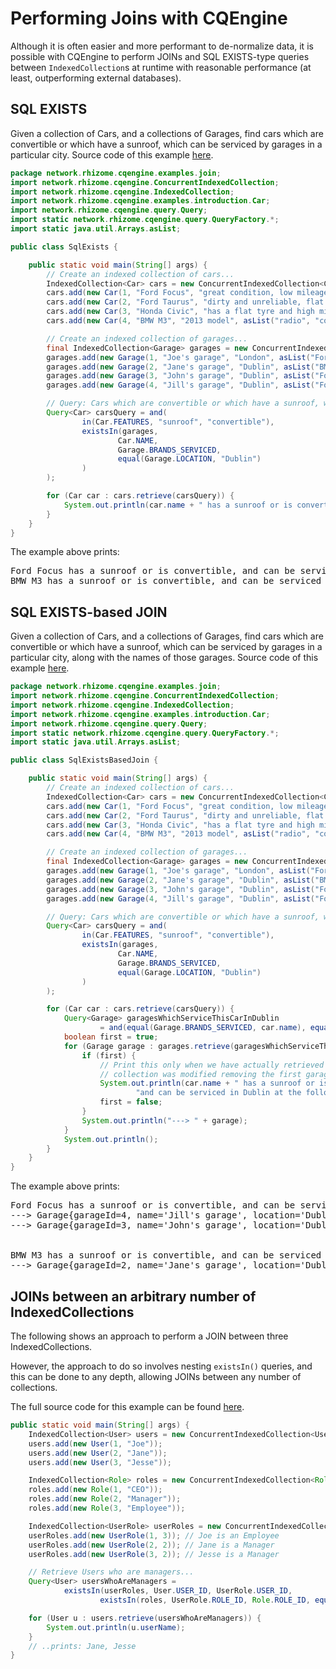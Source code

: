 # Performing Joins with CQEngine #

Although it is often easier and more performant to de-normalize data, it is possible with CQEngine to perform JOINs and SQL EXISTS-type queries between `IndexedCollection`s at runtime with reasonable performance (at least, outperforming external databases).



## SQL EXISTS ##
Given a collection of Cars, and a collections of Garages, find cars which are convertible or which have a sunroof, which can be serviced by garages in a particular city.
Source code of this example [here](../code/src/test/java/com/googlecode/cqengine/examples/join/SqlExists.java).

```java
package network.rhizome.cqengine.examples.join;
import network.rhizome.cqengine.ConcurrentIndexedCollection;
import network.rhizome.cqengine.IndexedCollection;
import network.rhizome.cqengine.examples.introduction.Car;
import network.rhizome.cqengine.query.Query;
import static network.rhizome.cqengine.query.QueryFactory.*;
import static java.util.Arrays.asList;

public class SqlExists {

    public static void main(String[] args) {
        // Create an indexed collection of cars...
        IndexedCollection<Car> cars = new ConcurrentIndexedCollection<Car>();
        cars.add(new Car(1, "Ford Focus", "great condition, low mileage", asList("spare tyre", "sunroof")));
        cars.add(new Car(2, "Ford Taurus", "dirty and unreliable, flat tyre", asList("spare tyre", "radio")));
        cars.add(new Car(3, "Honda Civic", "has a flat tyre and high mileage", asList("radio")));
        cars.add(new Car(4, "BMW M3", "2013 model", asList("radio", "convertible")));

        // Create an indexed collection of garages...
        final IndexedCollection<Garage> garages = new ConcurrentIndexedCollection<Garage>();
        garages.add(new Garage(1, "Joe's garage", "London", asList("Ford Focus", "Honda Civic")));
        garages.add(new Garage(2, "Jane's garage", "Dublin", asList("BMW M3")));
        garages.add(new Garage(3, "John's garage", "Dublin", asList("Ford Focus", "Ford Taurus")));
        garages.add(new Garage(4, "Jill's garage", "Dublin", asList("Ford Focus")));

        // Query: Cars which are convertible or which have a sunroof, which can be serviced in Dublin...
        Query<Car> carsQuery = and(
                in(Car.FEATURES, "sunroof", "convertible"),
                existsIn(garages,
                        Car.NAME,
                        Garage.BRANDS_SERVICED,
                        equal(Garage.LOCATION, "Dublin")
                )
        );

        for (Car car : cars.retrieve(carsQuery)) {
            System.out.println(car.name + " has a sunroof or is convertible, and can be serviced in Dublin");
        }
    }
}
```

The example above prints:
<pre>
Ford Focus has a sunroof or is convertible, and can be serviced in Dublin
BMW M3 has a sunroof or is convertible, and can be serviced in Dublin
</pre>

## SQL EXISTS-based JOIN ##
Given a collection of Cars, and a collections of Garages, find cars which are convertible or which have a sunroof, which can be serviced by garages in a particular city, along with the names of those garages.
Source code of this example [here](../code/src/test/java/com/googlecode/cqengine/examples/join/SqlExistsBasedJoin.java).

```java
package network.rhizome.cqengine.examples.join;
import network.rhizome.cqengine.ConcurrentIndexedCollection;
import network.rhizome.cqengine.IndexedCollection;
import network.rhizome.cqengine.examples.introduction.Car;
import network.rhizome.cqengine.query.Query;
import static network.rhizome.cqengine.query.QueryFactory.*;
import static java.util.Arrays.asList;

public class SqlExistsBasedJoin {

    public static void main(String[] args) {
        // Create an indexed collection of cars...
        IndexedCollection<Car> cars = new ConcurrentIndexedCollection<Car>();
        cars.add(new Car(1, "Ford Focus", "great condition, low mileage", asList("spare tyre", "sunroof")));
        cars.add(new Car(2, "Ford Taurus", "dirty and unreliable, flat tyre", asList("spare tyre", "radio")));
        cars.add(new Car(3, "Honda Civic", "has a flat tyre and high mileage", asList("radio")));
        cars.add(new Car(4, "BMW M3", "2013 model", asList("radio", "convertible")));

        // Create an indexed collection of garages...
        final IndexedCollection<Garage> garages = new ConcurrentIndexedCollection<Garage>();
        garages.add(new Garage(1, "Joe's garage", "London", asList("Ford Focus", "Honda Civic")));
        garages.add(new Garage(2, "Jane's garage", "Dublin", asList("BMW M3")));
        garages.add(new Garage(3, "John's garage", "Dublin", asList("Ford Focus", "Ford Taurus")));
        garages.add(new Garage(4, "Jill's garage", "Dublin", asList("Ford Focus")));

        // Query: Cars which are convertible or which have a sunroof, which can be serviced in Dublin...
        Query<Car> carsQuery = and(
                in(Car.FEATURES, "sunroof", "convertible"),
                existsIn(garages,
                        Car.NAME,
                        Garage.BRANDS_SERVICED,
                        equal(Garage.LOCATION, "Dublin")
                )
        );

        for (Car car : cars.retrieve(carsQuery)) {
            Query<Garage> garagesWhichServiceThisCarInDublin
                    = and(equal(Garage.BRANDS_SERVICED, car.name), equal(Garage.LOCATION, "Dublin"));
            boolean first = true;
            for (Garage garage : garages.retrieve(garagesWhichServiceThisCarInDublin)) {
                if (first) {
                    // Print this only when we have actually retrieved the first garage, in case the
                    // collection was modified removing the first garage before the inner loop :)...
                    System.out.println(car.name + " has a sunroof or is convertible, " +
                            "and can be serviced in Dublin at the following garages:- " );
                    first = false;
                }
                System.out.println("---> " + garage);
            }
            System.out.println();
        }
    }
}
```

The example above prints:
<pre>
Ford Focus has a sunroof or is convertible, and can be serviced in Dublin at the following garages:-
---> Garage{garageId=4, name='Jill's garage', location='Dublin', brandsServiced=[Ford Focus]}
---> Garage{garageId=3, name='John's garage', location='Dublin', brandsServiced=[Ford Focus, Ford Taurus]}
<br>
BMW M3 has a sunroof or is convertible, and can be serviced in Dublin at the following garages:-
---> Garage{garageId=2, name='Jane's garage', location='Dublin', brandsServiced=[BMW M3]}
</pre>

## JOINs between an arbitrary number of IndexedCollections ##

The following shows an approach to perform a JOIN between three IndexedCollections.

However, the approach to do so involves nesting `existsIn()` queries, and this can be done to any depth, allowing JOINs between any number of collections.

The full source code for this example can be found [here](../code/src/test/java/com/googlecode/cqengine/examples/join/ThreeWayJoin.java).
```java
public static void main(String[] args) {
    IndexedCollection<User> users = new ConcurrentIndexedCollection<User>();
    users.add(new User(1, "Joe"));
    users.add(new User(2, "Jane"));
    users.add(new User(3, "Jesse"));

    IndexedCollection<Role> roles = new ConcurrentIndexedCollection<Role>();
    roles.add(new Role(1, "CEO"));
    roles.add(new Role(2, "Manager"));
    roles.add(new Role(3, "Employee"));

    IndexedCollection<UserRole> userRoles = new ConcurrentIndexedCollection<UserRole>();
    userRoles.add(new UserRole(1, 3)); // Joe is an Employee
    userRoles.add(new UserRole(2, 2)); // Jane is a Manager
    userRoles.add(new UserRole(3, 2)); // Jesse is a Manager

    // Retrieve Users who are managers...
    Query<User> usersWhoAreManagers =
            existsIn(userRoles, User.USER_ID, UserRole.USER_ID,
                    existsIn(roles, UserRole.ROLE_ID, Role.ROLE_ID, equal(Role.ROLE_NAME, "Manager")));

    for (User u : users.retrieve(usersWhoAreManagers)) {
        System.out.println(u.userName);
    }
    // ..prints: Jane, Jesse
}
```
